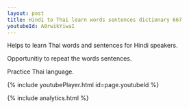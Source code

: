 ```yaml
---
layout: post
title: Hindi to Thai learn words sentences dictionary 667 
youtubeId: A0rwikYiwaI
---
```

 
 
Helps to learn Thai words and sentences for Hindi speakers.

Opportunitiy to repeat the words sentences. 

Practice Thai language. 
 
{% include youtubePlayer.html id=page.youtubeId %}
 
 
{% include analytics.html %}